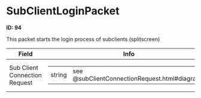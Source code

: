 # SubClientLoginPacket

**ID: 94**  

This packet starts the login process of subclients (splitscreen)

<table><thead><tr><th>Field</th><th>Info</th></tr></thead><tbody>
<tr><td>Sub Client Connection Request</td><td><table><tbody><tr><td>string</td><td>see @subClientConnectionRequest.html#diagram@</td></tr></tbody></table></td></tr>
</tbody></table>